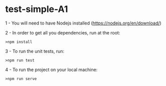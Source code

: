 # test-simple-A1

1 - You will need to have Nodejs installed (https://nodejs.org/en/download/)

2 - In order to get all you dependencies, run at the root:
    
    >npm install
    
3 - To run the unit tests, run:

    >npm run test
    
4 - To run the project on your local machine:

    >npm run serve
    
